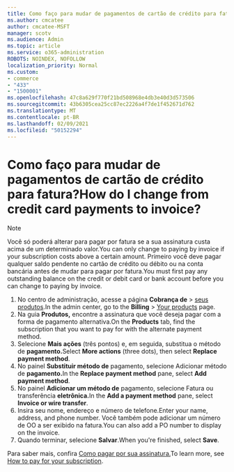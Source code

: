 ```yaml
---
title: Como faço para mudar de pagamentos de cartão de crédito para fatura?
ms.author: cmcatee
author: cmcatee-MSFT
manager: scotv
ms.audience: Admin
ms.topic: article
ms.service: o365-administration
ROBOTS: NOINDEX, NOFOLLOW
localization_priority: Normal
ms.custom:
- commerce
- "433"
- "1500001"
ms.openlocfilehash: 47c8a629f770f21bd508968e4db3e40d3d573506
ms.sourcegitcommit: 43b6305cea25cc87ec2226a4f7de1f452671d762
ms.translationtype: MT
ms.contentlocale: pt-BR
ms.lasthandoff: 02/09/2021
ms.locfileid: "50152294"
---
```

# <a name="how-do-i-change-from-credit-card-payments-to-invoice"></a><span data-ttu-id="d181f-102">Como faço para mudar de pagamentos de cartão de crédito para fatura?</span><span class="sxs-lookup"><span data-stu-id="d181f-102">How do I change from credit card payments to invoice?</span></span>

> [!NOTE]
> <span data-ttu-id="d181f-103">Você só poderá alterar para pagar por fatura se a sua assinatura custa acima de um determinado valor.</span><span class="sxs-lookup"><span data-stu-id="d181f-103">You can only change to paying by invoice if your subscription costs above a certain amount.</span></span> <span data-ttu-id="d181f-104">Primeiro você deve pagar qualquer saldo pendente no cartão de crédito ou débito ou na conta bancária antes de mudar para pagar por fatura.</span><span class="sxs-lookup"><span data-stu-id="d181f-104">You must first pay any outstanding balance on the credit or debit card or bank account before you can change to paying by invoice.</span></span>

1. <span data-ttu-id="d181f-105">No centro de administração, acesse a página **Cobrança de** > [seus produtos](https://go.microsoft.com/fwlink/p/?linkid=842054).</span><span class="sxs-lookup"><span data-stu-id="d181f-105">In the admin center, go to the **Billing** > [Your products](https://go.microsoft.com/fwlink/p/?linkid=842054) page.</span></span>
2. <span data-ttu-id="d181f-106">Na guia **Produtos,** encontre a assinatura que você deseja pagar com a forma de pagamento alternativa.</span><span class="sxs-lookup"><span data-stu-id="d181f-106">On the **Products** tab, find the subscription that you want to pay for with the alternate payment method.</span></span>
3. <span data-ttu-id="d181f-107">Selecione **Mais ações** (três pontos) e, em seguida, substitua o método de **pagamento.**</span><span class="sxs-lookup"><span data-stu-id="d181f-107">Select **More actions** (three dots), then select **Replace payment method**.</span></span>
4. <span data-ttu-id="d181f-108">No painel **Substituir método de** pagamento, selecione Adicionar método de **pagamento.**</span><span class="sxs-lookup"><span data-stu-id="d181f-108">In the **Replace payment method** pane, select **Add payment method**.</span></span>
5. <span data-ttu-id="d181f-109">No painel **Adicionar um método de** pagamento, selecione Fatura ou transferência **eletrônica.**</span><span class="sxs-lookup"><span data-stu-id="d181f-109">In the **Add a payment method** pane, select **Invoice or wire transfer**.</span></span>
6. <span data-ttu-id="d181f-110">Insira seu nome, endereço e número de telefone.</span><span class="sxs-lookup"><span data-stu-id="d181f-110">Enter your name, address, and phone number.</span></span> <span data-ttu-id="d181f-111">Você também pode adicionar um número de OO a ser exibido na fatura.</span><span class="sxs-lookup"><span data-stu-id="d181f-111">You can also add a PO number to display on the invoice.</span></span>
7. <span data-ttu-id="d181f-112">Quando terminar, selecione **Salvar**.</span><span class="sxs-lookup"><span data-stu-id="d181f-112">When you're finished, select **Save**.</span></span>

<span data-ttu-id="d181f-113">Para saber mais, confira [Como pagar por sua assinatura.](https://docs.microsoft.com/microsoft-365/commerce/billing-and-payments/pay-for-your-subscription)</span><span class="sxs-lookup"><span data-stu-id="d181f-113">To learn more, see [How to pay for your subscription](https://docs.microsoft.com/microsoft-365/commerce/billing-and-payments/pay-for-your-subscription).</span></span>
